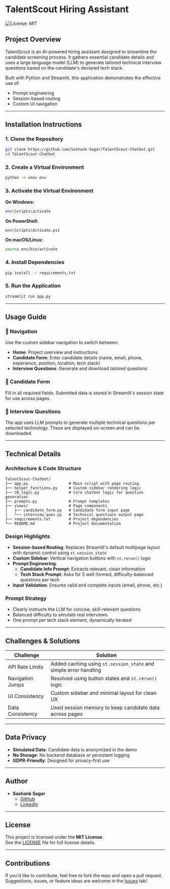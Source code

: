 # TalentScout Hiring Assistant

![License: MIT](https://img.shields.io/badge/License-MIT-yellow.svg)

##  Project Overview

TalentScout is an AI-powered hiring assistant designed to streamline the candidate screening process. It gathers essential candidate details and uses a large language model (LLM) to generate tailored technical interview questions based on the candidate's declared tech stack.

Built with Python and Streamlit, this application demonstrates the effective use of:
- Prompt engineering
- Session-based routing
- Custom UI navigation

---

##  Installation Instructions

### 1. Clone the Repository
```bash
git clone https://github.com/Sashank-Sagar/TalentScout-Chatbot.git
cd TalentScout-Chatbot
```

### 2. Create a Virtual Environment
```bash
python -m venv env
```

### 3. Activate the Virtual Environment
**On Windows:**
```bash
env\Scripts\activate
```
**On PowerShell:**
```bash
env\Scripts\Activate.ps1
```
**On macOS/Linux:**
```bash
source env/bin/activate
```

### 4. Install Dependencies
```bash
pip install -r requirements.txt
```

### 5. Run the Application
```bash
streamlit run app.py
```

---

##  Usage Guide

### 🔹 Navigation
Use the custom sidebar navigation to switch between:
- **Home**: Project overview and instructions
- **Candidate Form**: Enter candidate details (name, email, phone, experience, position, location, tech stack)
- **Interview Questions**: Generate and download tailored questions

### 🔹 Candidate Form
Fill in all required fields. Submitted data is stored in Streamlit's session state for use across pages.

### 🔹 Interview Questions
The app uses LLM prompts to generate multiple technical questions per selected technology. These are displayed on-screen and can be downloaded.

---

##  Technical Details

###  Architecture & Code Structure
```
TalentScout-Chatbot/
├── app.py                  # Main script with page routing
├── helper_functions.py     # Custom sidebar rendering logic
├── CB_logic.py             # Core chatbot logic for question generation
├── prompts.py              # Prompt templates
├── views/                  # Page components
│   ├── candidate_form.py   # Candidate form input page
│   └── interview_ques.py   # Technical questions output page
├── requirements.txt        # Project dependencies
└── README.md               # Project documentation
```

###  Design Highlights
- **Session-based Routing**: Replaces Streamlit's default multipage layout with dynamic control using `st.session_state`
- **Custom Sidebar**: Vertical navigation buttons with `st.rerun()` logic
- **Prompt Engineering**:
  - **Candidate Info Prompt**: Extracts relevant, clean information
  - **Tech Stack Prompt**: Asks for 5 well-formed, difficulty-balanced questions per tech
- **Input Validation**: Ensures valid and complete inputs (email, phone, etc.)

###  Prompt Strategy
- Clearly instructs the LLM for concise, skill-relevant questions
- Balanced difficulty to simulate real interviews
- One prompt per tech stack element, dynamically iterated

---

##  Challenges & Solutions

| Challenge                | Solution                                                                 |
|--------------------------|--------------------------------------------------------------------------|
| API Rate Limits          | Added caching using `st.session_state` and simple error handling         |
| Navigation Jumps         | Resolved using button states and `st.rerun()` logic                      |
| UI Consistency           | Custom sidebar and minimal layout for clean UX                          |
| Data Consistency         | Used session memory to keep candidate data across pages                  |

---

##  Data Privacy
- **Simulated Data**: Candidate data is anonymized in the demo
- **No Storage**: No backend database or persistent logging
- **GDPR-Friendly**: Designed for privacy-first use

---

##  Author
- **Sashank Sagar**
  - [GitHub](https://github.com/Sashank-Sagar)
  - [LinkedIn](https://linkedin.com/in/sashank-sagar)

---

##  License
This project is licensed under the **MIT License**.  
See the [LICENSE](LICENSE) file for full license details.

---

##  Contributions
If you'd like to contribute, feel free to fork the repo and open a pull request.  
Suggestions, issues, or feature ideas are welcome in the [Issues](https://github.com/Sashank-Sagar/TalentScout-Chatbot/issues) tab!


